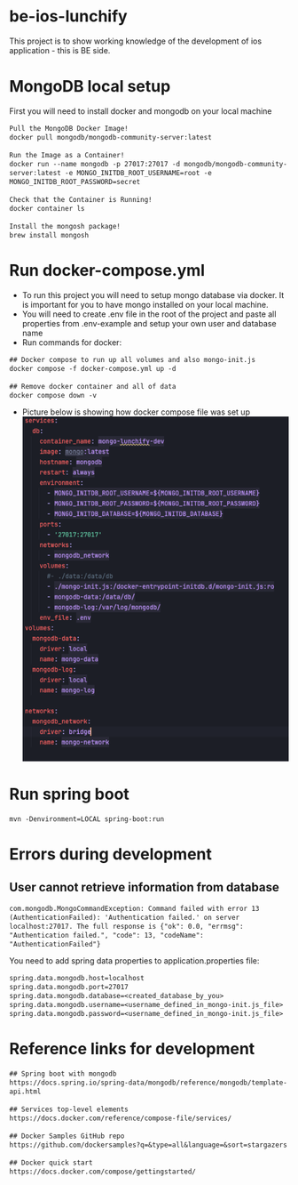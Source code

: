 # be-ios-lunchify

This project is to show working knowledge of the development of ios application - this is BE side.

# MongoDB local setup

First you will need to install docker and mongodb on your local machine

```
Pull the MongoDB Docker Image!
docker pull mongodb/mongodb-community-server:latest

Run the Image as a Container!
docker run --name mongodb -p 27017:27017 -d mongodb/mongodb-community-server:latest -e MONGO_INITDB_ROOT_USERNAME=root -e MONGO_INITDB_ROOT_PASSWORD=secret 

Check that the Container is Running!
docker container ls

Install the mongosh package!
brew install mongosh
```

# Run docker-compose.yml

* To run this project you will need to setup mongo database via docker. It is important for you to
  have mongo installed on your local machine.
* You will need to create .env file in the root of the project and paste all properties from
  .env-example and setup your own user and database name
* Run commands for docker:

```
## Docker compose to run up all volumes and also mongo-init.js
docker compose -f docker-compose.yml up -d

## Remove docker container and all of data
docker compose down -v
```

* Picture below is showing how docker compose file was set up
  ![img.png](readme-assets/img.png)

# Run spring boot

```
mvn -Denvironment=LOCAL spring-boot:run
```

# Errors during development

## User cannot retrieve information from database

```
com.mongodb.MongoCommandException: Command failed with error 13 (AuthenticationFailed): 'Authentication failed.' on server localhost:27017. The full response is {"ok": 0.0, "errmsg": "Authentication failed.", "code": 13, "codeName": "AuthenticationFailed"}
```

You need to add spring data properties to application.properties file:

```
spring.data.mongodb.host=localhost
spring.data.mongodb.port=27017
spring.data.mongodb.database=<created_database_by_you>
spring.data.mongodb.username=<username_defined_in_mongo-init.js_file>
spring.data.mongodb.password=<username_defined_in_mongo-init.js_file>
```

# Reference links for development

```
## Spring boot with mongodb
https://docs.spring.io/spring-data/mongodb/reference/mongodb/template-api.html

## Services top-level elements
https://docs.docker.com/reference/compose-file/services/

## Docker Samples GitHub repo
https://github.com/dockersamples?q=&type=all&language=&sort=stargazers

## Docker quick start
https://docs.docker.com/compose/gettingstarted/
```